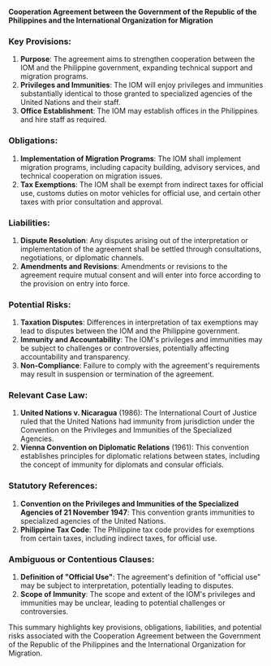 **Cooperation Agreement between the Government of the Republic of the Philippines and the International Organization for Migration**

### Key Provisions:

1. **Purpose**: The agreement aims to strengthen cooperation between the IOM and the Philippine government, expanding technical support and migration programs.
2. **Privileges and Immunities**: The IOM will enjoy privileges and immunities substantially identical to those granted to specialized agencies of the United Nations and their staff.
3. **Office Establishment**: The IOM may establish offices in the Philippines and hire staff as required.

### Obligations:

1. **Implementation of Migration Programs**: The IOM shall implement migration programs, including capacity building, advisory services, and technical cooperation on migration issues.
2. **Tax Exemptions**: The IOM shall be exempt from indirect taxes for official use, customs duties on motor vehicles for official use, and certain other taxes with prior consultation and approval.

### Liabilities:

1. **Dispute Resolution**: Any disputes arising out of the interpretation or implementation of the agreement shall be settled through consultations, negotiations, or diplomatic channels.
2. **Amendments and Revisions**: Amendments or revisions to the agreement require mutual consent and will enter into force according to the provision on entry into force.

### Potential Risks:

1. **Taxation Disputes**: Differences in interpretation of tax exemptions may lead to disputes between the IOM and the Philippine government.
2. **Immunity and Accountability**: The IOM's privileges and immunities may be subject to challenges or controversies, potentially affecting accountability and transparency.
3. **Non-Compliance**: Failure to comply with the agreement's requirements may result in suspension or termination of the agreement.

### Relevant Case Law:

1. **United Nations v. Nicaragua** (1986): The International Court of Justice ruled that the United Nations had immunity from jurisdiction under the Convention on the Privileges and Immunities of the Specialized Agencies.
2. **Vienna Convention on Diplomatic Relations** (1961): This convention establishes principles for diplomatic relations between states, including the concept of immunity for diplomats and consular officials.

### Statutory References:

1. **Convention on the Privileges and Immunities of the Specialized Agencies of 21 November 1947**: This convention grants immunities to specialized agencies of the United Nations.
2. **Philippine Tax Code**: The Philippine tax code provides for exemptions from certain taxes, including indirect taxes, for official use.

### Ambiguous or Contentious Clauses:

1. **Definition of "Official Use"**: The agreement's definition of "official use" may be subject to interpretation, potentially leading to disputes.
2. **Scope of Immunity**: The scope and extent of the IOM's privileges and immunities may be unclear, leading to potential challenges or controversies.

This summary highlights key provisions, obligations, liabilities, and potential risks associated with the Cooperation Agreement between the Government of the Republic of the Philippines and the International Organization for Migration.